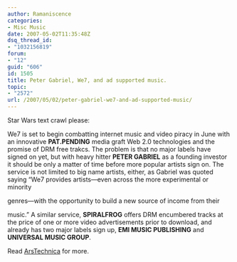 ```yaml
---
author: Ramaniscence
categories:
- Misc Music
date: 2007-05-02T11:35:48Z
dsq_thread_id:
- "1032156819"
forum:
- "12"
guid: "606"
id: 1505
title: Peter Gabriel, We7, and ad supported music.
topic:
- "2572"
url: /2007/05/02/peter-gabriel-we7-and-ad-supported-music/
---
```


Star Wars text crawl please:

We7 is set to begin combatting internet music and video piracy in June with an innovative **PAT.PENDING** media graft Web 2.0 technologies and the promise of DRM free trakcs. The problem is that no major labels have signed on yet, but with heavy hitter **PETER GABRIEL** as a founding investor it should be only a matter of time before more popular artists sign on. The service is not limited to big name artists, either, as Gabriel was quoted saying &#8220;We7 provides artists&mdash;even across the more experimental or minority
  
genres&mdash;with the opportunity to build a new source of income from their
  
music.&#8221; A similar service, **SPIRALFROG** offers DRM encumbered tracks at the price of one or more video advertisements prior to download, and already has two major labels sign up, **EMI MUSIC PUBLISHING** and **UNIVERSAL MUSIC GROUP**.

Read <a href="http://arstechnica.com/news.ars/post/20070430-peter-gabriel-shakes-the-tree-ad-supported-mp3s-fall-out.html" target="_blank">ArsTechnica</a> for more.